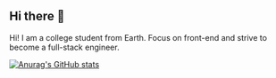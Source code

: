 ## Hi there 👋

<!--
**QiaQiadiao/QiaQiadiao** is a ✨ _special_ ✨ repository because its `README.md` (this file) appears on your GitHub profile.

Here are some ideas to get you started:

- 🔭 I’m currently working on ...
- 🌱 I’m currently learning ...
- 👯 I’m looking to collaborate on ...
- 🤔 I’m looking for help with ...
- 💬 Ask me about ...
- 📫 How to reach me: ...
- 😄 Pronouns: ...
- ⚡ Fun fact: ...
-->
Hi! I am a college student from Earth.  Focus on front-end and strive to become a full-stack engineer.

[![Anurag's GitHub stats](https://github-readme-stats.vercel.app/api?username=Kongkong)](https://github.com/anuraghazra/github-readme-stats)
